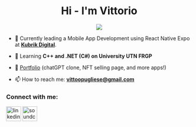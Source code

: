 <h1 align="center">Hi - I'm Vittorio</h1>

<p align="center">
  <img src="https://readme-typing-svg.herokuapp.com/?color=f21b1b&size=30&duration=3000&width=800&lines=Frontend+And+Mobile+developer+from+Argentina">
</p>

- 🔭 Currently leading a Mobile App Development using React Native Expo at [**Kubrik Digital**](https://www.linkedin.com/company/kubrik-digital/mycompany/).

- 🌱 Learning **C++ and .NET (C#) on University UTN FRGP**

- 🤩 [Portfolio](https://vittoriop.dev/)  (chatGPT clone, NFT selling page, and more apps!)

- 📫 How to reach me: **vittoopugliese@gmail.com**

<h3 align="left">Connect with me:</h3>
<p align="left">
<a href="https://www.linkedin.com/in/vittoopugliese" target="_blank" ><img align="center" src="https://cdn-icons-png.flaticon.com/512/145/145807.png" alt="linkedin" height="40" width="40" /></a>
<a href="https://soundcloud.com/vittoopugliese" target="_blank" ><img align="center" src="https://cdn-icons-png.flaticon.com/512/145/145809.png" alt="soundcloud" height="40" width="40" /></a>
</p>

